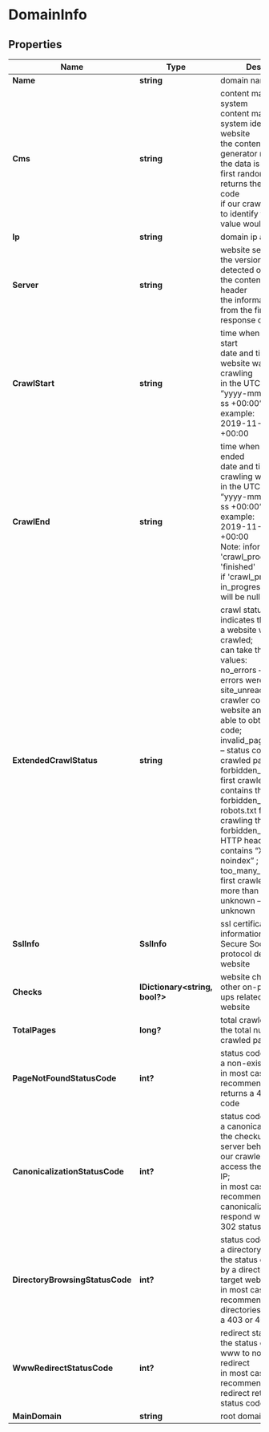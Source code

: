 # DomainInfo


## Properties

| Name | Type | Description | Notes |
|------------ | ------------- | ------------- | -------------|
**Name** | **string** | domain name |[optional]|
**Cms** | **string** | content management system<br>content management system identified on a website<br>the content of the generator meta tag<br>the data is taken from the first random page that returns the 200 response code<br>if our crawler was unable to identify the cms, the value would be null |[optional]|
**Ip** | **string** | domain ip address |[optional]|
**Server** | **string** | website server<br>the version of the server detected on a website<br>the content of the server header<br>the information is taken from the first page which response code is 200 |[optional]|
**CrawlStart** | **string** | time when the crawling start<br>date and time when the website was sent for crawling<br>in the UTC format: “yyyy-mm-dd hh-mm-ss +00:00”<br>example:<br>2019-11-15 12:57:46 +00:00 |[optional]|
**CrawlEnd** | **string** | time when the crawling ended<br>date and time when the crawling was finished<br>in the UTC format: “yyyy-mm-dd hh-mm-ss +00:00”<br>example:<br>2019-11-15 12:57:46 +00:00<br>Note: informative only if 'crawl_progress' is 'finished'<br>if 'crawl_progress' is in_progress, the value will be null |[optional]|
**ExtendedCrawlStatus** | **string** | crawl status and errors<br>indicates the reason why a website was not crawled;<br>can take the following values:<br>no_errors – no crawling errors were detected;<br>site_unreachable – our crawler could not reach a website and thus was not able to obtain a status code;<br>invalid_page_status_code – status code of the first crawled page >= 400;<br>forbidden_meta_tag – the first crawled page contains the <meta robots=”noindex”> tag;<br>forbidden_robots – robots.txt forbids crawling the page;<br>forbidden_http_header – HTTP header of the page contains “X-Robots-Tag: noindex” ;<br>too_many_redirects – the first crawled page has more than 10 redirects;<br>unknown – the reason is unknown |[optional]|
**SslInfo** | **SslInfo** | ssl certificate info<br>information about the Secure Sockets Layer protocol detected on a website |[optional]|
**Checks** | **IDictionary<string, bool?>** | website checks<br>other on-page check-ups related to the website |[optional]|
**TotalPages** | **long?** | total crawled pages<br>the total number of crawled pages |[optional]|
**PageNotFoundStatusCode** | **int?** | status code returned by a non-existent page<br>in most cases, it is recommended a server returns a 404 response code |[optional]|
**CanonicalizationStatusCode** | **int?** | status code returned by a canonicalized page<br>the checkup of the server behavior when our crawler tries to access the website via IP;<br>in most cases, it is recommended that canonicalized pages respond with a 301 or 302 status code |[optional]|
**DirectoryBrowsingStatusCode** | **int?** | status code returned by a directory<br>the status code returned by a directory page on a target website<br>in most cases, it is recommended that directories respond with a 403 or 401 status code |[optional]|
**WwwRedirectStatusCode** | **int?** | redirect status code<br>the status code of the www to non-www redirect<br>in most cases, it is recommended that redirect returns a 301 status code |[optional]|
**MainDomain** | **string** | root domain name |[optional]|